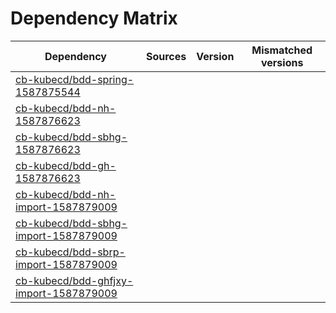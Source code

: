 # Dependency Matrix

Dependency | Sources | Version | Mismatched versions
---------- | ------- | ------- | -------------------
[cb-kubecd/bdd-spring-1587875544](https://github.com/cb-kubecd/bdd-spring-1587875544.git) |  | []() | 
[cb-kubecd/bdd-nh-1587876623](https://github.com/cb-kubecd/bdd-nh-1587876623.git) |  | []() | 
[cb-kubecd/bdd-sbhg-1587876623](https://github.com/cb-kubecd/bdd-sbhg-1587876623.git) |  | []() | 
[cb-kubecd/bdd-gh-1587876623](https://github.com/cb-kubecd/bdd-gh-1587876623.git) |  | []() | 
[cb-kubecd/bdd-nh-import-1587879009](https://github.com/cb-kubecd/bdd-nh-import-1587879009.git) |  | []() | 
[cb-kubecd/bdd-sbhg-import-1587879009](https://github.com/cb-kubecd/bdd-sbhg-import-1587879009.git) |  | []() | 
[cb-kubecd/bdd-sbrp-import-1587879009](https://github.com/cb-kubecd/bdd-sbrp-import-1587879009.git) |  | []() | 
[cb-kubecd/bdd-ghfjxy-import-1587879009](https://github.com/cb-kubecd/bdd-ghfjxy-import-1587879009.git) |  | []() | 
